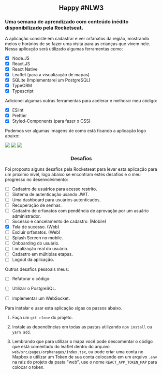 <h2 align="center">Happy #NLW3</h2>

### Uma semana de aprendizado com conteúdo inédito disponibilizado pela Rocketseat. 

A aplicação consiste em cadastrar e ver orfanatos da região, mostrando meios e horários de se fazer uma visita para as crianças que vivem nele. 
Nessa aplicação será utilizado algumas ferramentas como: 

- [x] Node.JS
- [x] React.JS
- [x] React Native
- [x] Leaflet (para a visualização de mapas)
- [x] SQLite (Implementarei um PostgreSQL)
- [x] TypeORM
- [x] Typescript

Adicionei algumas outras ferramentas para acelerar e melhorar meu código: 

- [x] ESlint
- [x] Prettier
- [x] Styled-Components (para fazer o CSS)

Podemos ver algumas imagens de como está ficando a aplicação logo abaixo: 

<img src="https://media-exp1.licdn.com/dms/image/C4D22AQEpG-UkI0UEhg/feedshare-shrink_1280-alternative/0?e=1605139200&v=beta&t=lM3iXfLVtPbEhEtDc_cSQmtldTXpDsxPdp43y080WrU">
<img src="https://media-exp1.licdn.com/dms/image/C4D22AQFBSHf138IZOQ/feedshare-shrink_1280-alternative/0?e=1605139200&v=beta&t=eP0faVFgKkTq0FUgCswLDo-osX6o50YQy36b5ZBv3rs">
<img src="https://media-exp1.licdn.com/dms/image/C4D22AQFPZhkVokN-BA/feedshare-shrink_2048_1536-alternative/0?e=1606348800&v=beta&t=uH5P7s1pJuNi5S0VgXo8I6NZC-zn4QXS_gcu2n9pkwg">


<h3 align="center">Desafios</h3>

Foi proposto alguns desafios pela Rocketseat para levar esta aplicação para um próximo nivel, logo abaixo se encontram estes desafios e o meu progresso no desenvolvimento: 

- [ ] Cadastro de usuários para acesso restrito.
- [ ] Sistema de autenticação usando JWT.
- [ ] Uma dashboard para usuários autenticados.
- [ ] Recuperação de senhas.
- [ ] Cadastro de orfanatos com pendência de aprovação por um usuário administrador.
- [ ] Sucesso e cancelamento de cadastro. (Mobile)
- [x] Tela de sucesso. (Web)
- [ ] Excluir orfanatos. (Web)
- [ ] Splash Screen no mobile.
- [ ] Onboarding do usuário.
- [ ] Localização real do usuário.
- [ ] Cadastro em múltiplas etapas.
- [ ] Logout da aplicação.

Outros desafios pessoais meus: 

- [ ] Refatorar o código.
- [ ] Utilizar o PostgreSQL.
- [ ] Implementar um WebSocket.


Para instalar e usar esta aplicação sigas os passos abaixo.

1. Faça um ```git clone``` do projeto.

2. Instale as dependências em todas as pastas utilizando ```npm install``` ou ```yarn add```.

3. Lembrando que para utilizar o mapa você pode descomentar o código que está comentado do leaflet dentro do arquivo ```web/src/pages/orphanages/index.tsx```, ou pode criar uma conta no Mapbox e utilizar um Token de sua conta colocando em um arquivo ```.env``` na raiz do projeto da pasta "web", use o nome ```REACT_APP_TOKEN_MAP``` para colocar o token.
